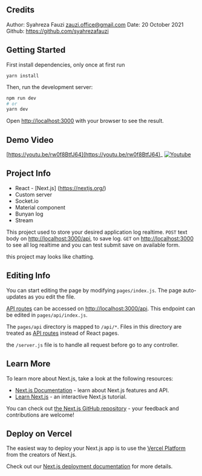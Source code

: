 ## Credits
Author: Syahreza Fauzi <zauzi.office@gmail.com>
Date: 20 October 2021
Github: https://github.com/syahrezafauzi

## Getting Started

First install dependencies, only once at first run
```
yarn install
```

Then, run the development server:

```bash
npm run dev
# or
yarn dev
```



Open [http://localhost:3000](http://localhost:3000) with your browser to see the result.

## Demo Video 
[https://youtu.be/rw0f8BtfJ64](https://youtu.be/rw0f8BtfJ64)_
[![Youtube](https://img.youtube.com/vi/rw0f8BtfJ64/0.jpg)](https://www.youtube.com/embed/rw0f8BtfJ64)


## Project Info
- React - [Next.js] (https://nextjs.org/)
- Custom server
- Socket.io
- Material component
- Bunyan log
- Stream

This project used to store your desired application log realtime.
`POST` text body on [http://localhost:3000/api](http://localhost:3000/api), to save log.
`GET` on [http://localhost:3000](http://localhost:3000) to see all log realtime and you can test submit save on available form.

this project may looks like chatting.

## Editing Info

You can start editing the page by modifying `pages/index.js`. The page auto-updates as you edit the file.

[API routes](https://nextjs.org/docs/api-routes/introduction) can be accessed on [http://localhost:3000/api](http://localhost:3000/api). This endpoint can be edited in `pages/api/index.js`.

The `pages/api` directory is mapped to `/api/*`. Files in this directory are treated as [API routes](https://nextjs.org/docs/api-routes/introduction) instead of React pages.

the `/server.js` file is to handle all request before go to any controller.

## Learn More

To learn more about Next.js, take a look at the following resources:

- [Next.js Documentation](https://nextjs.org/docs) - learn about Next.js features and API.
- [Learn Next.js](https://nextjs.org/learn) - an interactive Next.js tutorial.

You can check out [the Next.js GitHub repository](https://github.com/vercel/next.js/) - your feedback and contributions are welcome!

## Deploy on Vercel

The easiest way to deploy your Next.js app is to use the [Vercel Platform](https://vercel.com/new?utm_medium=default-template&filter=next.js&utm_source=create-next-app&utm_campaign=create-next-app-readme) from the creators of Next.js.

Check out our [Next.js deployment documentation](https://nextjs.org/docs/deployment) for more details.
